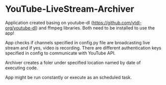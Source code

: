 # YouTube-LiveStream-Archiver
Application created basing on youtube-dl (https://github.com/ytdl-org/youtube-dl) and ffmpeg libraries.
Both need to be installed to use the app!

App checks if channels specified in config.py file are broadcasting live stream and if yes, video is recording.
There are different authentication keys specified in config to communicate with YouTube API.

Archiver creates a foler under specified location named by date of executing code.

App might be run constantly or execute as an scheduled task.
